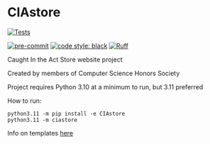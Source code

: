 # CIAstore

[![Tests](https://github.com/ShreyAgarwal310/CIAstore/actions/workflows/tests.yml/badge.svg)](https://github.com/ShreyAgarwal310/CIAstore/actions/workflows/tests.yml)
<!-- BADGIE TIME -->

[![pre-commit](https://img.shields.io/badge/pre--commit-enabled-brightgreen?logo=pre-commit)](https://github.com/pre-commit/pre-commit)
[![code style: black](https://img.shields.io/badge/code_style-black-000000.svg)](https://github.com/psf/black)
[![Ruff](https://img.shields.io/endpoint?url=https://raw.githubusercontent.com/astral-sh/ruff/main/assets/badge/v2.json)](https://github.com/astral-sh/ruff)

<!-- END BADGIE TIME -->

Caught In the Act Store website project

Created by members of Computer Science Honors Society

Project requires Python 3.10 at a minimum to run, but 3.11 preferred

How to run:

```console
python3.11 -m pip install -e CIAstore
python3.11 -m ciastore
```

Info on templates [here](https://jinja.palletsprojects.com/en/3.0.x/templates/)
